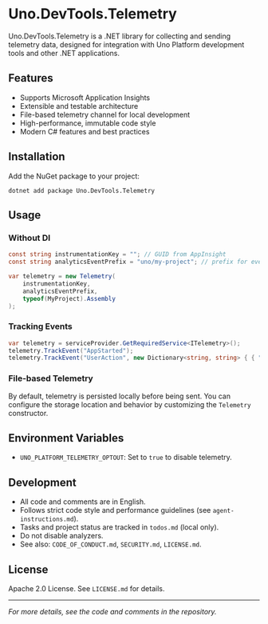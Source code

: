 # Uno.DevTools.Telemetry

Uno.DevTools.Telemetry is a .NET library for collecting and sending telemetry data, designed for integration with Uno Platform development tools and other .NET applications.

## Features
- Supports Microsoft Application Insights
- Extensible and testable architecture
- File-based telemetry channel for local development
- High-performance, immutable code style
- Modern C# features and best practices

## Installation
Add the NuGet package to your project:

```shell
dotnet add package Uno.DevTools.Telemetry
```

## Usage

### Without DI

```csharp
const string instrumentationKey = ""; // GUID from AppInsight
const string analyticsEventPrefix = "uno/my-project"; // prefix for every analytics event

var telemetry = new Telemetry(
    instrumentationKey,
    analyticsEventPrefix,
    typeof(MyProject).Assembly
);
```

### Tracking Events

```csharp
var telemetry = serviceProvider.GetRequiredService<ITelemetry>();
telemetry.TrackEvent("AppStarted");
telemetry.TrackEvent("UserAction", new Dictionary<string, string> { { "Action", "Clicked" } }, null);
```

### File-based Telemetry
By default, telemetry is persisted locally before being sent. You can configure the storage location and behavior by customizing the `Telemetry` constructor.

## Environment Variables
- `UNO_PLATFORM_TELEMETRY_OPTOUT`: Set to `true` to disable telemetry.

## Development
- All code and comments are in English.
- Follows strict code style and performance guidelines (see `agent-instructions.md`).
- Tasks and project status are tracked in `todos.md` (local only).
- Do not disable analyzers.
- See also: `CODE_OF_CONDUCT.md`, `SECURITY.md`, `LICENSE.md`.

## License
Apache 2.0 License. See `LICENSE.md` for details.

---

*For more details, see the code and comments in the repository.*

